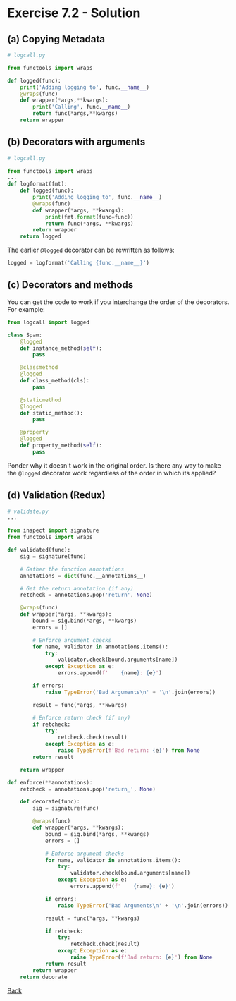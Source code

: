 # Exercise 7.2 - Solution

## (a) Copying Metadata

```python
# logcall.py

from functools import wraps

def logged(func):
    print('Adding logging to', func.__name__)
    @wraps(func)
    def wrapper(*args,**kwargs):
        print('Calling', func.__name__)
        return func(*args,**kwargs)
    return wrapper
```

## (b) Decorators with arguments

```python
# logcall.py

from functools import wraps
...
def logformat(fmt):
    def logged(func):
        print('Adding logging to', func.__name__)
        @wraps(func)
        def wrapper(*args, **kwargs):
            print(fmt.format(func=func))
            return func(*args, **kwargs)
        return wrapper
    return logged
```

The earlier `@logged` decorator can be rewritten as follows:

```python
logged = logformat('Calling {func.__name__}')
```

## (c) Decorators and methods

You can get the code to work if you interchange the order of the
decorators. For example:

```python
from logcall import logged

class Spam:
    @logged
    def instance_method(self):
        pass

    @classmethod
    @logged
    def class_method(cls):
        pass

    @staticmethod
    @logged
    def static_method():
        pass

    @property
    @logged
    def property_method(self):
        pass
```

Ponder why it doesn't work in the original order. Is there any way to make
the `@logged` decorator work regardless of the order in which its applied?

## (d) Validation (Redux)

```python
# validate.py
...

from inspect import signature
from functools import wraps

def validated(func):
    sig = signature(func)

    # Gather the function annotations
    annotations = dict(func.__annotations__)

    # Get the return annotation (if any)
    retcheck = annotations.pop('return', None)

    @wraps(func)
    def wrapper(*args, **kwargs):
        bound = sig.bind(*args, **kwargs)
        errors = []

        # Enforce argument checks
        for name, validator in annotations.items():
            try:
                validator.check(bound.arguments[name])
            except Exception as e:
                errors.append(f'    {name}: {e}')

        if errors:
            raise TypeError('Bad Arguments\n' + '\n'.join(errors))

        result = func(*args, **kwargs)

        # Enforce return check (if any)
        if retcheck:
            try:
                retcheck.check(result)
            except Exception as e:
                raise TypeError(f'Bad return: {e}') from None
        return result

    return wrapper

def enforce(**annotations):
    retcheck = annotations.pop('return_', None)

    def decorate(func):
        sig = signature(func)

        @wraps(func)
        def wrapper(*args, **kwargs):
            bound = sig.bind(*args, **kwargs)
            errors = []

            # Enforce argument checks
            for name, validator in annotations.items():
                try:
                    validator.check(bound.arguments[name])
                except Exception as e:
                    errors.append(f'    {name}: {e}')

            if errors:
                raise TypeError('Bad Arguments\n' + '\n'.join(errors))

            result = func(*args, **kwargs)

            if retcheck:
                try:
                    retcheck.check(result)
                except Exception as e:
                    raise TypeError(f'Bad return: {e}') from None
            return result
        return wrapper
    return decorate
```

[Back](ex7_2.md)
